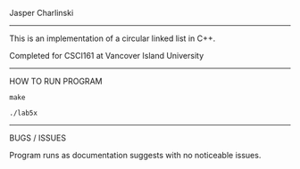 Jasper Charlinski

----------------------------------------

This is an implementation of a circular linked list in C++.

Completed for CSCI161 at Vancover Island University

----------------------------------------
HOW TO RUN PROGRAM

    make 

    ./lab5x

----------------------------------------

BUGS / ISSUES

Program runs as documentation suggests with no noticeable issues. 

